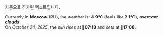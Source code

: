 
자동으로 추가된 텍스트입니다.

<!--START_SECTION:weather:moscow-->
Currently in **Moscow** (RU), the weather is: **4.9°C** (feels like **2.1°C**), ***overcast clouds***<br/>
On *October 24, 2025*, the *sun rises* at 🌅**07:18** and *sets* at 🌇**17:08**.
<!--END_SECTION:weather-->
